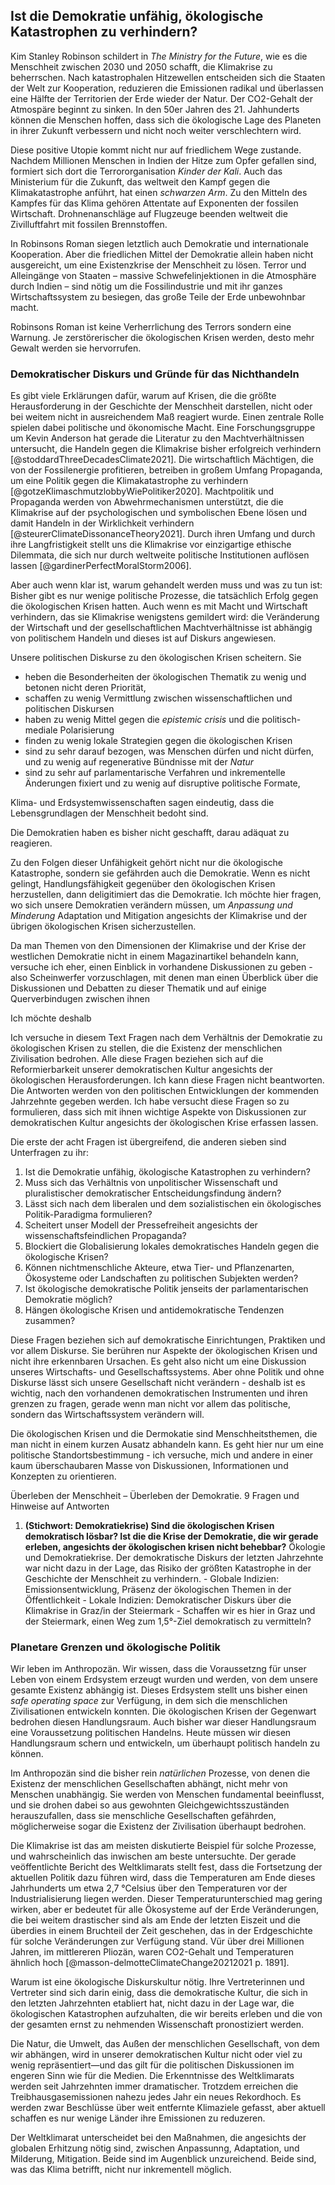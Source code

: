 ## Ist die Demokratie unfähig, ökologische Katastrophen zu verhindern?

Kim Stanley Robinson schildert in *The Ministry for the Future*, wie es die Menschheit zwischen 2030 und 2050 schafft, die Klimakrise zu beherrschen. Nach katastrophalen Hitzewellen entscheiden sich die Staaten der Welt zur Kooperation, reduzieren die Emissionen radikal und überlassen eine Hälfte der Territorien der Erde wieder der Natur. Der CO2-Gehalt der Atmospäre beginnt zu sinken. In den 50er Jahren des 21. Jahhunderts können die Menschen hoffen, dass sich die ökologische Lage des Planeten in ihrer Zukunft verbessern und nicht noch weiter verschlechtern wird. 

Diese positive Utopie kommt nicht nur auf friedlichem Wege zustande. Nachdem Millionen Menschen in Indien der Hitze zum Opfer gefallen sind, formiert sich dort die Terrororganisation *Kinder der Kali*. Auch das Ministerium für die Zukunft, das weltweit den Kampf gegen die Klimakatastrophe anführt, hat einen *schwarzen Arm*. Zu den Mitteln des Kampfes für das Klima gehören Attentate auf Exponenten der fossilen Wirtschaft. Drohnenanschläge auf Flugzeuge beenden weltweit die Zivilluftfahrt mit fossilen Brennstoffen.

In Robinsons Roman siegen letztlich auch Demokratie und internationale Kooperation. Aber die friedlichen Mittel der Demokratie allein haben nicht ausgereicht, um eine Existenzkrise der Menschheit zu lösen. Terror und Alleingänge von Staaten – massive Schwefelinjektionen in die Atmosphäre durch Indien – sind nötig um die Fossilindustrie und mit ihr ganzes Wirtschaftssystem zu besiegen, das große Teile der Erde unbewohnbar macht.  

Robinsons Roman ist keine Verherrlichung des Terrors sondern eine Warnung. Je zerstörerischer die ökologischen Krisen werden, desto mehr Gewalt werden sie hervorrufen. 

### Demokratischer Diskurs und Gründe für das Nichthandeln

Es gibt viele Erklärungen dafür, warum auf Krisen, die die größte Herausforderung in der Geschichte der Menschheit darstellen, nicht oder bei weitem nicht in ausreichendem Maß reagiert wurde. Einen zentrale Rolle spielen dabei politische und ökonomische Macht. Eine Forschungsgruppe um Kevin Anderson hat gerade die Literatur zu den Machtverhältnissen untersucht, die Handeln gegen die Klimakrise bisher erfolgreich verhindern [@stoddardThreeDecadesClimate2021]. Die wirtschaftlich Mächtigen, die von der Fossilenergie profitieren, betreiben in großem Umfang Propaganda, um eine Politik gegen die Klimakatastrophe zu verhindern [@gotzeKlimaschmutzlobbyWiePolitiker2020]. Machtpolitik und Propaganda werden von Abwehrmechanismen unterstützt, die die Klimakrise auf der psychologischen und symbolischen Ebene lösen und damit Handeln in der Wirklichkeit verhindern [@steurerClimateDissonanceTheory2021]. Durch ihren Umfang und durch ihre Langfristigkeit stellt uns die Klimakrise vor einzigartige ethische Dilemmata, die sich nur durch weltweite politische Institutionen auflösen lassen [@gardinerPerfectMoralStorm2006]. 

Aber auch wenn klar ist, warum gehandelt werden muss und was zu tun ist: Bisher gibt es nur wenige politische Prozesse, die tatsächlich Erfolg gegen die ökologischen Krisen hatten. Auch wenn es mit Macht und Wirtschaft verhindern, das sie Klimakrise wenigstens gemildert wird: die Veränderung der Wirtschaft und der gesellschaftlichen Machtverhältnisse ist abhängig von politischem Handeln und dieses ist auf Diskurs angewiesen. 

Unsere politischen Diskurse zu den ökologischen Krisen scheitern. Sie 

- heben die Besonderheiten der ökologischen Thematik zu wenig und betonen nicht deren Priorität,
- schaffen zu wenig Vermittlung zwischen wissenschaftlichen und politischen Diskursen
- haben zu wenig Mittel gegen die *epistemic crisis* und die politisch-mediale Polarisierung
- finden zu wenig lokale Strategien gegen die ökologischen Krisen
- sind zu sehr darauf bezogen, was Menschen dürfen und nicht dürfen, und zu wenig auf regenerative Bündnisse mit der *Natur*
- sind zu sehr auf parlamentarische Verfahren und inkrementelle Änderungen fixiert und zu wenig auf disruptive politische Formate,

Klima- und Erdsystemwissenschaften sagen eindeutig, dass die Lebensgrundlagen der Menschheit bedoht sind. 

Die Demokratien haben es bisher nicht geschafft, darau adäquat zu reagieren. 

Zu den Folgen dieser Unfähigkeit gehört nicht nur die ökologische Katastrophe, sondern sie gefährden auch die Demokratie. Wenn es nicht gelingt, Handlungsfähigkeit gegenüber den ökologischen Krisen herzustellen, dann deligitimiert das die Demokratie. Ich möchte hier fragen, wo sich unsere Demokratien verändern müssen, um *Anpassung und Minderung* Adaptation und Mitigation angesichts der Klimakrise und der übrigen ökologischen Krisen sicherzustellen. 

Da man Themen von den Dimensionen der Klimakrise und der Krise der westlichen Demokratie nicht in einem Magazinartikel behandeln kann, versuche ich eher, einen Einblick in vorhandene Diskussionen zu geben - also Scheinwerfer vorzuschlagen, mit denen man einen Überblick über die Diskussionen und Debatten zu dieser Thematik und auf einige Querverbindugen zwischen ihnen 

Ich möchte deshalb 

Ich versuche in diesem Text Fragen nach dem Verhältnis der Demokratie zu ökologischen Krisen zu stellen, die die Existenz der menschlichen Zivilisation bedrohen. Alle diese Fragen beziehen sich auf die Reformierbarkeit unserer demokratischen Kultur angesichts der ökologischen Herausforderungen. Ich kann diese Fragen nicht beantworten. Die Antworten werden von den politischen Entwicklungen der kommenden Jahrzehnte gegeben werden. Ich habe versucht diese Fragen so zu formulieren, dass sich mit ihnen wichtige Aspekte von Diskussionen zur demokratischen Kultur angesichts der ökologischen Krise erfassen lassen. 

Die erste der acht Fragen ist übergreifend, die anderen sieben sind Unterfragen zu ihr: 

1. Ist die Demokratie unfähig, ökologische Katastrophen zu verhindern?
2. Muss sich das Verhältnis von unpolitischer Wissenschaft und pluralistischer demokratischer Entscheidungsfindung ändern?
3. Lässt sich nach dem liberalen und dem sozialistischen ein ökologisches Politik-Paradigma formulieren?
4. Scheitert unser Modell der Pressefreiheit angesichts der wissenschaftsfeindlichen Propaganda?
5. Blockiert die Globalisierung lokales demokratisches Handeln gegen die ökologische Krisen?
6. Können nichtmenschliche Akteure, etwa Tier- und Pflanzenarten, Ökosysteme oder Landschaften zu politischen Subjekten werden?
7. Ist ökologische demokratische Politik jenseits der parlamentarischen Demokratie möglich?
8. Hängen ökologische Krisen und antidemokratische Tendenzen zusammen?

Diese Fragen beziehen sich auf demokratische Einrichtungen, Praktiken und vor allem Diskurse. Sie berühren nur Aspekte der ökologischen Krisen und nicht ihre erkennbaren Ursachen. Es geht also nicht um eine Diskussion unseres Wirtschafts- und Gesellschaftssystems. Aber ohne Politik und ohne Diskurse lässt sich unsere Gesellschaft nicht verändern - deshalb ist es wichtig, nach den vorhandenen demokratischen Instrumenten und ihren grenzen zu fragen, gerade wenn man nicht vor allem das politische, sondern das Wirtschaftssystem verändern will. 

Die ökologischen Krisen und die Dermokatie sind Menschheitsthemen, die man nicht in einem kurzen Ausatz abhandeln kann. Es geht hier nur um eine politische Standortsbestimmung - ich versuche, mich und andere in einer kaum überschaubaren  Masse von Diskussionen, Informationen und Konzepten zu orientieren.

Überleben der Menschheit – Überleben der Demokratie. 9 Fragen und Hinweise auf Antworten

1. **(Stichwort: Demokratiekrise) Sind die ökologischen Krisen demokratisch lösbar? Ist die die Krise der Demokratie, die wir gerade erleben, angesichts der ökologischen krisen nicht behebbar?** Ökologie und Demokratiekrise. Der demokratische Diskurs der letzten Jahrzehnte war nicht dazu in der Lage, das Risiko der größten Katastrophe in der Geschichte der Menschheit zu verhindern.
            - Globale Indizien: Emissionsentwicklung, Präsenz der ökologischen Themen in der Öffentlichkeit
            - Lokale Indizien: Demokratischer Diskurs über die Klimakrise in Graz/in der Steiermark
            - Schaffen wir es hier in Graz und der Steiermark, einen Weg zum 1,5°-Ziel demokratisch zu vermitteln?

### Planetare Grenzen und ökologische Politik

Wir leben im Anthropozän. Wir wissen, dass die Voraussetzng für unser Leben von einem Erdsystem erzeugt wurden und werden, von dem unsere gesamte Existenz abhängig ist. Dieses Erdsystem stellt uns bisher einen *safe operating space* zur Verfügung, in dem sich die menschlichen Zivilisationen entwickeln konnten. Die ökologischen Krisen der Gegenwart bedrohen diesen Handlungsraum. Auch bisher war dieser Handlungsraum eine Voraussetzung politischen Handelns. Heute müssen wir diesen Handlungsraum schern und entwickeln, um überhaupt politisch handeln zu können.

Im Anthropozän sind die bisher rein *natürlichen* Prozesse, von denen die Existenz der menschlichen Gesellschaften abhängt, nicht mehr von Menschen unabhängig. Sie werden von Menschen fundamental beeinflusst, und sie drohen dabei so aus gewohnten Gleichgewichtsszuständen herauszufallen, dass sie menschliche Gesellschaften gefährden, möglicherweise sogar die Existenz der Zivilisation überhaupt bedrohen. 

Die Klimakrise ist das am meisten diskutierte Beispiel für solche Prozesse, und wahrscheinlich das inwischen am beste untersuchte. Der gerade veöffentlichte Bericht des Weltklimarats stellt fest, dass die Fortsetzung der aktuellen Politik dazu führen wird, dass die Temperaturen am Ende dieses Jahrhunderts um etwa 2,7 °Celsius über den Temperaturen vor der Industrialisierung liegen werden. Dieser Temperaturunterschied mag gering wirken, aber er bedeutet für alle Ökosysteme auf der Erde Veränderungen, die bei weitem drastischer sind als am Ende der letzten Eiszeit und die überdies in einem Bruchteil der Zeit geschehen, das in der Erdgeschichte für solche Veränderungen zur Verfügung stand. Vür über drei Millionen Jahren, im mittlereren Pliozän, waren CO2-Gehalt und Temperaturen ähnlich hoch [@masson-delmotteClimateChange20212021 p. 1891].

Warum ist eine ökologische Diskurskultur nötig. Ihre Vertreterinnen und Vertreter sind sich darin einig, dass die demokratische Kultur, die sich in den letzten Jahrzehnten etabliert hat, nicht dazu in der Lage war, die ökologischen Katastrophen aufzuhalten, die wir bereits erleben und die von der gesamten ernst zu nehmenden Wissenschaft pronostiziert werden. 

Die Natur, die Umwelt, das Außen der menschlichen Gesellschaft, von dem wir abhängen, wird in unserer demokratischen Kultur nicht oder viel zu wenig repräsentiert&mdash;und das gilt für die politischen Diskussionen im engeren Sinn wie für die Medien. Die Erkenntnisse des Weltklimarats werden seit Jahrzehnten immer dramatischer. Trotzdem erreichen die Treibhausgasemissionen nahezu jedes Jahr ein neues Rekordhoch. Es werden zwar Beschlüsse über weit entfernte Klimaziele gefasst, aber aktuell schaffen es nur wenige Länder ihre Emissionen zu reduzeren. 

Der Weltklimarat unterscheidet bei den Maßnahmen, die angesichts der globalen Erhitzung nötig sind, zwischen Anpassunng, Adaptation, und Milderung, Mitigation. Beide sind im Augenblick unzureichend. Beide sind, was das Klima betrifft, nicht nur inkrementell möglich.

